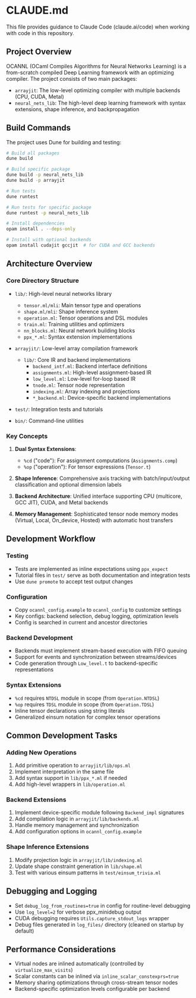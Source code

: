 # CLAUDE.md

This file provides guidance to Claude Code (claude.ai/code) when working with code in this repository.

## Project Overview

OCANNL (OCaml Compiles Algorithms for Neural Networks Learning) is a from-scratch compiled Deep Learning framework with an optimizing compiler. The project consists of two main packages:

- `arrayjit`: The low-level optimizing compiler with multiple backends (CPU, CUDA, Metal)
- `neural_nets_lib`: The high-level deep learning framework with syntax extensions, shape inference, and backpropagation

## Build Commands

The project uses Dune for building and testing:

```bash
# Build all packages
dune build

# Build specific package
dune build -p neural_nets_lib
dune build -p arrayjit

# Run tests
dune runtest

# Run tests for specific package
dune runtest -p neural_nets_lib

# Install dependencies
opam install . --deps-only

# Install with optional backends
opam install cudajit gccjit  # for CUDA and GCC backends
```

## Architecture Overview

### Core Directory Structure

- `lib/`: High-level neural networks library
  - `tensor.ml/mli`: Main tensor type and operations
  - `shape.ml/mli`: Shape inference system
  - `operation.ml`: Tensor operations and DSL modules
  - `train.ml`: Training utilities and optimizers
  - `nn_blocks.ml`: Neural network building blocks
  - `ppx_*.ml`: Syntax extension implementations

- `arrayjit/`: Low-level array compilation framework
  - `lib/`: Core IR and backend implementations
    - `backend_intf.ml`: Backend interface definitions
    - `assignments.ml`: High-level assignment-based IR
    - `low_level.ml`: Low-level for-loop based IR
    - `tnode.ml`: Tensor node representation
    - `indexing.ml`: Array indexing and projections
    - `*_backend.ml`: Device-specific backend implementations

- `test/`: Integration tests and tutorials
- `bin/`: Command-line utilities

### Key Concepts

1. **Dual Syntax Extensions**:
   - `%cd` ("code"): For assignment computations (`Assignments.comp`)
   - `%op` ("operation"): For tensor expressions (`Tensor.t`)

2. **Shape Inference**: Comprehensive axis tracking with batch/input/output classification and optional dimension labels

3. **Backend Architecture**: Unified interface supporting CPU (multicore, GCC JIT), CUDA, and Metal backends

4. **Memory Management**: Sophisticated tensor node memory modes (Virtual, Local, On_device, Hosted) with automatic host transfers

## Development Workflow

### Testing

- Tests are implemented as inline expectations using `ppx_expect`
- Tutorial files in `test/` serve as both documentation and integration tests
- Use `dune promote` to accept test output changes

### Configuration

- Copy `ocannl_config.example` to `ocannl_config` to customize settings
- Key configs: backend selection, debug logging, optimization levels
- Config is searched in current and ancestor directories

### Backend Development

- Backends must implement stream-based execution with FIFO queuing
- Support for events and synchronization between streams/devices  
- Code generation through `Low_level.t` to backend-specific representations

### Syntax Extensions

- `%cd` requires `NTDSL` module in scope (from `Operation.NTDSL`)
- `%op` requires `TDSL` module in scope (from `Operation.TDSL`)
- Inline tensor declarations using string literals
- Generalized einsum notation for complex tensor operations

## Common Development Tasks

### Adding New Operations

1. Add primitive operation to `arrayjit/lib/ops.ml`
2. Implement interpretation in the same file
3. Add syntax support in `lib/ppx_*.ml` if needed
4. Add high-level wrappers in `lib/operation.ml`

### Backend Extensions

1. Implement device-specific module following `Backend_impl` signatures
2. Add compilation logic in `arrayjit/lib/backends.ml`
3. Handle memory management and synchronization
4. Add configuration options in `ocannl_config.example`

### Shape Inference Extensions

1. Modify projection logic in `arrayjit/lib/indexing.ml`
2. Update shape constraint generation in `lib/shape.ml`
3. Test with various einsum patterns in `test/einsum_trivia.ml`

## Debugging and Logging

- Set `debug_log_from_routines=true` in config for routine-level debugging
- Use `log_level=2` for verbose ppx_minidebug output
- CUDA debugging requires `Utils.capture_stdout_logs` wrapper
- Debug files generated in `log_files/` directory (cleaned on startup by default)

## Performance Considerations

- Virtual nodes are inlined automatically (controlled by `virtualize_max_visits`)
- Scalar constants can be inlined via `inline_scalar_constexprs=true`
- Memory sharing optimizations through cross-stream tensor nodes
- Backend-specific optimization levels configurable per backend
